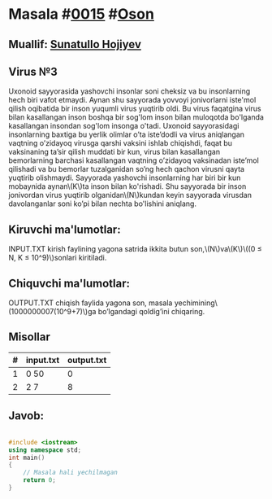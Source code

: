 
<h1>Masala #<a href="https://robocontest.uz/tasks/0015">0015</a> #<a href="https://robocontest.uz/tasks?category=1">Oson</a></h1>
<h2> Muallif: <a href="https://robocontest.uz/profile/sunnat">Sunatullo Hojiyev</a></h2>
<h2>Virus №3</h2>
<p>Uxonoid sayyorasida yashovchi insonlar soni cheksiz va bu insonlarning hech biri vafot etmaydi.
Aynan shu sayyorada yovvoyi jonivorlarni iste'mol qilish oqibatida bir inson yuqumli virus yuqtirib oldi.
Bu virus faqatgina virus bilan kasallangan inson boshqa bir sog'lom inson bilan muloqotda bo'lganda kasallangan insondan sog'lom insonga o'tadi.
Uxonoid sayyorasidagi insonlarning baxtiga bu yerlik olimlar o’ta iste’dodli va virus aniqlangan vaqtning o’zidayoq virusga qarshi vaksini ishlab chiqishdi, faqat bu vaksinaning ta’sir qilish muddati bir kun, virus bilan kasallangan bemorlarning barchasi kasallangan vaqtning o’zidayoq vaksinadan iste’mol qilishadi va bu bemorlar tuzalganidan so’ng hech qachon virusni qayta yuqtirib olishmaydi. Sayyorada yashovchi insonlarning har biri bir kun mobaynida aynan\(K\)ta inson bilan ko'rishadi.
Shu sayyorada bir inson jonivordan virus yuqtirib olganidan\(N\)kundan keyin sayyorada virusdan davolanganlar soni ko’pi bilan nechta bo'lishini aniqlang.</p>
<h2>Kiruvchi ma'lumotlar:</h2>
<p>INPUT.TXT kirish faylining yagona satrida ikkita butun son,\(N\)va\(K\)\((0 ≤ N, K ≤ 10^9)\)sonlari kiritiladi.</p>
<h2>Chiquvchi ma'lumotlar:</h2>
<p>OUTPUT.TXT chiqish faylida yagona son, masala yechimining\(1000000007(10^9+7)\)ga bo’lgandagi qoldig’ini chiqaring.</p>
<h2>Misollar</h2>
<table>
    <thead>
        <tr>
            <th>#</th>
            <th>input.txt</th>
            <th>output.txt</th>
        </tr>
    </thead>
    <tbody>
            <tr>
                <td>1</td>
                <td>0 50</td>
                <td>0</td>
            </tr>
            <tr>
                <td>2</td>
                <td>2 7</td>
                <td>8</td>
            </tr>
    </tbody>
    </table>
    
<h2>Javob:</h2>

######
```cpp
#include <iostream>
using namespace std;
int main()
{
    // Masala hali yechilmagan
    return 0;
}
```
